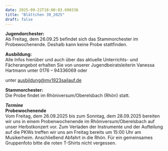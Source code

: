 ```yaml
---
date: 2025-09-22T18:00:03.690336
title: "Blättchen 39_2025"
draft: false
---
```


 

**Jugendorchester:**  
Ab Freitag, dem 26.09.25 befindet sich das Stammorchester im Probewochenende. Deshalb kann keine Probe stattfinden.

**Ausbildung:**  
Alle Infos hierüber und auch über das aktuelle Unterrichts- und Fächerangebot erhalten Sie von unserer Jugendbeiratsleiterin Vanessa Hartmann unter 0176 – 94336069 oder 

unter ausbildung@mv1923sailauf.de

**Stammorchester:**  
Die Probe findet im Rhöniversum/Oberelsbach (Rhön) statt.

***Termine***  
**Probewochenende**  
Vom Freitag, dem 26.09.2025 bis zum Sonntag, dem 28.09.2025 bereiten wir uns in einem Probenwochenende im Rhöniversum/Oberelsbach auf unser Herbstkonzert vor. Zum Verladen der Instrumente und der Aufteilung auf die PKWs treffen wir uns am Freitag bereits um 15:00 Uhr am Musikerheim. Anschließend Abfahrt in die Rhön. 
Für ein gemeinsames Gruppenfoto bitte die roten T-Shirts nicht vergessen.

